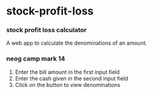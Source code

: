 # stock-profit-loss
<h3>stock profit loss calculator </h3>
A web app to calculate the denominations of an amount.

<h3> neog camp mark 14 </h3>

1. Enter the bill amount in the first input field 
2. Enter the cash given in the second input field 
3. Click on the button to view denominations
